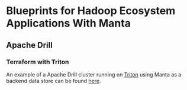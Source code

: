 # Blueprints for Hadoop Ecosystem Applications With Manta

## Apache Drill

### Terraform with Triton

An example of a Apache Drill cluster running on 
[Triton](https://www.joyent.com/triton/compute) using Manta as a backend data
store can be found [here](../blueprints/drill/terraform).   
